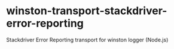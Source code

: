 # winston-transport-stackdriver-error-reporting
Stackdriver Error Reporting transport for winston logger (Node.js)
